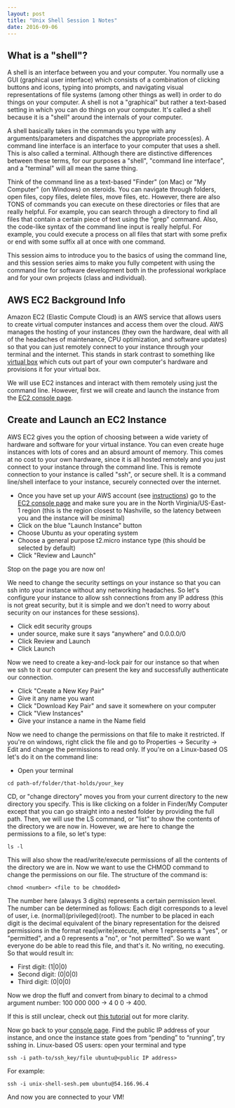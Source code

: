 ```yaml
---
layout: post
title: "Unix Shell Session 1 Notes"
date: 2016-09-06
---
```

## What is a "shell"?

A shell is an interface between you and your computer. You normally use a GUI (graphical user interface) which consists of a combination of clicking buttons and icons, typing into prompts, and navigating visual representations of file systems (among other things as well) in order to do things on your computer. A shell is not a "graphical" but rather a text-based setting in which you can do things on your computer. It's called a shell because it is a "shell" around the internals of your computer. 

A shell basically takes in the commands you type with any arguments/parameters and dispatches the appropriate process(es). A command line interface is an interface to your computer that uses a shell. This is also called a terminal. Although there are distinctive differences between these terms, for our purposes a "shell", "command line interface", and a "terminal" will all mean the same thing.

Think of the command line as a text-based "Finder" (on Mac) or "My Computer" (on Windows) on steroids. You can navigate through folders, open files, copy files, delete files, move files, etc. However, there are also TONS of commands you can execute on these directories or files that are really helpful. For example, you can search through a directory to find all files that contain a certain piece of text using the "grep" command. Also, the code-like syntax of the command line input is really helpful. For example, you could execute a process on all files that start with some prefix or end with some suffix all at once with one command.

This session aims to introduce you to the basics of using the command line, and this session series aims to make you fully competent with using the command line for software development both in the professional workplace and for your own projects (class and individual). 

## AWS EC2 Background Info

Amazon EC2 (Elastic Compute Cloud) is an AWS service that allows users to create virtual computer instances and access them over the cloud.  AWS manages the hosting of your instances (they own the hardware, deal with all of the headaches of maintenance, CPU optimization, and software updates) so that you can just remotely connect to your instance through your terminal and the internet. This stands in stark contrast to something like [virtual box](http://virtualbox.org) which cuts out part of your own computer's hardware and provisions it for your virtual box.

We will use EC2 instances and interact with them remotely using just the command line. However, first we will create and launch the instance from the [EC2 console page](https://console.aws.amazon.com/ec2/v2/home?region=us-east-1). 




## Create and Launch an EC2 Instance

AWS EC2 gives you the option of choosing between a wide variety of hardware and software for your virtual instance. You can even create huge instances with lots of cores and an absurd amount of memory. This comes at no cost to your own hardware, since it is all hosted remotely and you just connect to your instance through the command line. This is remote connection to your instance is called "ssh", or secure shell. It is a command line/shell interface to your instance, securely connected over the internet.

* Once you have set up your AWS account (see [instructions](http://vandyapps.club/post/2016/09/01/unix-shell-session-setup-instructions)) go to the [EC2 console page](https://console.aws.amazon.com/ec2/v2/home?region=us-east-1) and make sure you are in the North Virginia/US-East-1 region (this is the region closest to Nashville, so the latency between you and the instance will be minimal)
* Click on the blue "Launch Instance" button
* Choose Ubuntu as your operating system
* Choose a general purpose t2.micro instance type (this should be selected by default)
* Click "Review and Launch"
  
Stop on the page you are now on!

We need to change the security settings on your instance so that you can ssh into your instance without any networking headaches. So let's configure your instance to allow ssh connections from any IP address (this is not great security, but it is simple and we don't need to worry about security on our instances for these sessions).


* Click edit security groups
* under source, make sure it says “anywhere” and 0.0.0.0/0
* Click Review and Launch
* Click Launch

Now we need to create a key-and-lock pair for our instance so that when we ssh to it our computer can present the key and successfully authenticate our connection.

* Click "Create a New Key Pair"
* Give it any name you want
* Click "Download Key Pair" and save it somewhere on your computer
* Click "View Instances"
* Give your instance a name in the Name field

Now we need to change the permissions on that file to make it restricted. If you're on windows, right click the file and go to Properties -> Security -> Edit and change the permissions to read only. If you're on a Linux-based OS let's do it on the command line:

* Open your terminal

```
cd path-of/folder/that-holds/your_key
```

CD, or "change directory" moves you from your current directory to the new directory you specify. This is like clicking on a folder in Finder/My Computer except that you can go straight into a nested folder by providing the full path. Then, we will use the LS command, or "list" to show the contents of the directory we are now in. However, we are here to change the permissions to a file, so let's type:

```
ls -l
```

This will also show the read/write/execute permissions of all the contents of the directory we are in. Now we want to use the CHMOD command to change the permissions on our file. The structure of the command is:

```
chmod <number> <file to be chmodded>
```

The number here (always 3 digits) represents a certain permission level. The number can be determined as follows: Each digit corresponds to a level of user, i.e. (normal)(privileged)(root). The number to be placed in each digit is the decimal equivalent of the binary representation for the deisred permissions in the format read|write|execute, where 1 represents a "yes", or "permitted", and a 0 represents a "no", or "not permitted". So we want everyone do be able to read this file, and that's it. No writing, no executing. So that would result in:

* First digit: (1|0|0)
* Second digit: (0|0|0)
* Third digit: (0|0|0)

Now we drop the fluff and convert from binary to decimal to a chmod argument number:
100 000 000 -> 4 0 0 -> 400.

If this is still unclear, check out [this tutorial](http://www.tutorialspoint.com/unix/unix-file-permission.htm) out for more clarity.

Now go back to your [console page](https://console.aws.amazon.com/ec2/v2/home?region=us-east-1). Find the public IP address of your instance, and once the instance state goes from “pending” to “running”, try sshing in. Linux-based OS users: open your terminal and type

```
ssh -i path-to/ssh_key/file ubuntu@<public IP address>
```

For example:

```
ssh -i unix-shell-sesh.pem ubuntu@54.166.96.4
```

And now you are connected to your VM!
